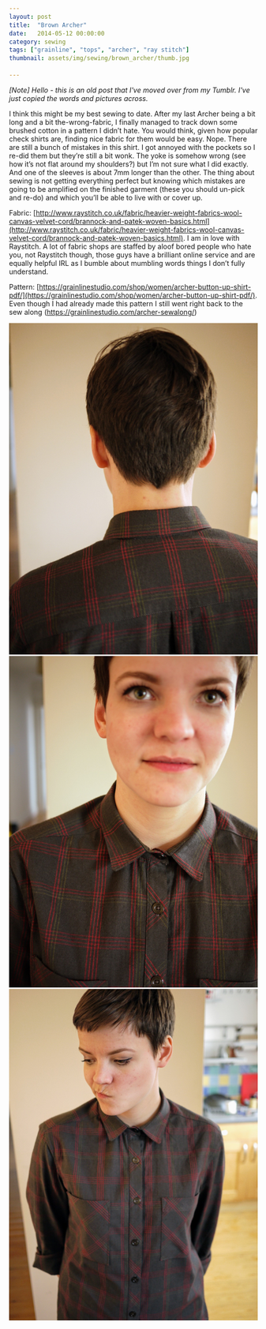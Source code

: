 ```yaml
---
layout: post
title:  "Brown Archer"
date:   2014-05-12 00:00:00
category: sewing
tags: ["grainline", "tops", "archer", "ray stitch"]
thumbnail: assets/img/sewing/brown_archer/thumb.jpg

---
```

_[Note] Hello - this is an old post that I've moved over from my Tumblr. I've just copied the words and pictures across._

I think this might be my best sewing to date. After my last Archer being a bit long and a bit the-wrong-fabric, I finally managed to track down some brushed cotton in a pattern I didn’t hate. You would think, given how popular check shirts are, finding nice fabric for them would be easy. Nope. There are still a bunch of mistakes in this shirt. I got annoyed with the pockets so I re-did them but they’re still a bit wonk. The yoke is somehow wrong (see how it’s not flat around my shoulders?) but I’m not sure what I did exactly. And one of the sleeves is about 7mm longer than the other. The thing about sewing is not getting everything perfect but knowing which mistakes are going to be amplified on the finished garment (these you should un-pick and re-do) and which you’ll be able to live with or cover up.

Fabric: [http://www.raystitch.co.uk/fabric/heavier-weight-fabrics-wool-canvas-velvet-cord/brannock-and-patek-woven-basics.html](http://www.raystitch.co.uk/fabric/heavier-weight-fabrics-wool-canvas-velvet-cord/brannock-and-patek-woven-basics.html). I am in love with Raystitch. A lot of fabric shops are staffed by aloof bored people who hate you, not Raystitch though, those guys have a brilliant online service and are equally helpful IRL as I bumble about mumbling words things I don’t fully understand.

Pattern: [https://grainlinestudio.com/shop/women/archer-button-up-shirt-pdf/](https://grainlinestudio.com/shop/women/archer-button-up-shirt-pdf/). Even though I had already made this pattern I still went right back to the sew along (https://grainlinestudio.com/archer-sewalong/)

![Brown Archer 1](/assets/img/sewing/brown_archer/brown-archer.1.jpg)
![Brown Archer 2](/assets/img/sewing/brown_archer/brown-archer.2.jpg)
![Brown Archer 3](/assets/img/sewing/brown_archer/brown-archer.3.jpg)
